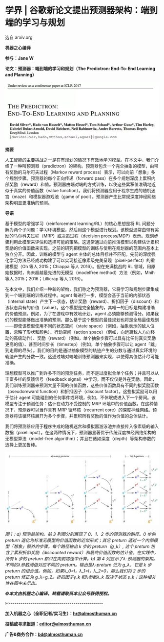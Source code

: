 # 学界 | 谷歌新论文提出预测器架构：端到端的学习与规划

选自 arxiv.org

**机器之心编译**

**参与：Jane W**

**论文：预测器：端到端的学习和规划（The Predictron: End-To-End Learning and Planning）**

![](img/a78ab792175de1a697d484f0b0cd8fe7.jpg)  

**摘要**

人工智能的主要挑战之一是在有规划的情况下有效地学习模型。在本文中，我们介绍了一种叫预测器（predictron）的架构。预测器包含一个完全抽象的模型，由带有奖励的马尔可夫过程（Markov reward process）表示，可以向前「想象」多个规划步骤。预测器的每个正向传递（forward pass）在多个规划深度上累积内部奖励（reward）和值。预测器由端对端的方式训练，以使这些累积值准确地近似于真实的价值函数（value function）。我们将预测器应用于程序生成的随机迷宫（maze）和模拟器游戏池（game of pool）。预测器产生比常规深度神经网络架构明显更准确的预测。

**导语**

基于模型的增强学习（reinforcement learning/RL）的核心思想是将 RL 问题分解为两个子问题：学习环境模型，然后用这个模型进行规划。该模型通常由带有奖励的马尔科夫过程（MRP）或决策过程（decision process/MDP）表示。规划步骤利用此模型来评估和选择可能的策略。这通常通过向前推演模型以构建估计累积奖励的价值函数来实现。之前的研究把模型的训练与使用在规划器的范围内基本上独立分开。因此，训练的模型与 agent 主体的总体目标并不匹配。先前的深度强化学习方法已经成功构建了可以实现接近像素级完美呈现（pixel-perfect）的重建模型（Oh 等人 2015；Chiappa 等人 2016）。但在充满挑战的 RL 领域，用原始数据时，尚未超越最先进的无模型（modelfree method）方法（例如，Mnih 等人 2015；2016；Lillicrap 等人 2016）。

在本文中，我们介绍一种新的架构，我们称之为预测器，它将学习和规划步骤集成到一个端到端的训练过程中。agent 每进行一步，模型会基于当前的内部状态（internal state）产生下一状态，估计奖励（reward）、折扣因子（discount）和该状态具有的价值（value）。这个模型是完全抽象的，其唯一的目标是构建准确的价值预测。例如，为了在游戏中有效地计划，agent 必须能够预测得分。如果我们的模型能够做出准确的预测，那么基于这个模型的最佳规划也将是全局最佳规划——即使该模型使用不同的状态空间（state space）（例如，抽象表示的敌人位置，忽略了形状和颜色）、行动空间（action space）（例如，向远离敌人方向移动的高级动作）、奖励（reward）（例如，单个抽象步骤可以具有比任何真实奖励更高的值）、甚至时间步长（timestep）（例如，单个抽象步骤可以让 agent「跳」到走廊的尽头）。我们的目的是通过抽象模型的轨迹产生的分数与通过真实环境的轨迹产生的分数一致。这通过端对端地训练预测器来实现，以使得其值估计尽可能准确。

理想模型可以推广到许多不同的预测任务，而不是过度拟合单个任务；并且可以从丰富多样的反馈信号（feedback signal）中学习，而不仅仅是外在奖励。因此，我们训练预测器来预测大量不同的价值函数，这些价值函数具有不同的拟奖励函数（pseudoreward function）和折扣因子（discount factor）。这些拟奖励可以用于估计 agent 可能碰到的任何事件或环境，例如，不休眠或进入下一个房间。该模型专注于预测任务：估计在动力不受控制的 MRP 环境中的价值函数。在这种情况下，预测器可以当作具有 MRP 循环核（recurrent core）的深度神经网络。预测器将该循环核展开为多个步骤，并累积所有奖励的值作为价值的总体估计。

我们将预测器应用于程序生成的随机迷宫和模拟器游泳池并直接传入像素级的输入数据（pixel input）。在这两种情况下，预测器显著优于传统深度神经网络架构的无模型算法（model-free algorithm）；并且在诸如深度（depth）等架构参数的选择上更加鲁棒。

![](img/c93e381e211921a946b1e4e35076c5db.jpg) 

*图 1：a) 预测器架构。前 3 列图分别展现了 0、1、2 步的预测器的路径。0 步的 preturn 退化为标准无模型的价值函数的近似形式；其它 preturn 通过一个内部模型「想象」额外的步骤。每个路径输出 k 步的 preturn（g_k）, 这个 preturn 包含了累积折扣奖励（discounted reward）和最终价值函数的估计值。在实践中，所有 k 步的 preturn 都只在向前路径中计算。b) 第 4 列显示了λ-预测器的架构。不同的λ参数阈值对应不同的 preturn。输出是λ-preturn 记为 g_λ，它是 k 步 preturn 的组合值。例如，如果λ_0=I，λ_1=I，λ_2=0，那么我们将 2 步的 preturn 修正为 g_λ=g_2。折扣因子γ_k 和λ参数λ_k 取决于状态 s_k；这种相关性在图中未示出。*

***©本文由机器之心编译，***转载请联系本公众号获得授权***。***

✄------------------------------------------------

**加入机器之心（全职记者/实习生）：hr@almosthuman.cn**

**投稿或寻求报道：editor@almosthuman.cn**

**广告&商务合作：bd@almosthuman.cn**